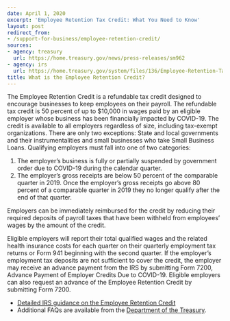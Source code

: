 ```yaml
---
date: April 1, 2020
excerpt: 'Employee Retention Tax Credit: What You Need to Know'
layout: post
redirect_from:
- /support-for-business/employee-retention-credit/
sources:
- agency: treasury
  url: https://home.treasury.gov/news/press-releases/sm962
- agency: irs
  url: https://home.treasury.gov/system/files/136/Employee-Retention-Tax-Credit.pdf
title: What is the Employee Retention Credit?
---
```


The Employee Retention Credit is a refundable tax credit designed to encourage businesses to keep employees on their payroll. The refundable tax credit is 50 percent of up to $10,000 in wages paid by an eligible employer whose business has been financially impacted by COVID-19. The credit is available to all employers regardless of size, including tax-exempt organizations. There are only two exceptions: State and local governments and their instrumentalities and small businesses who take Small Business Loans. Qualifying employers must fall into one of two categories:


1. The employer’s business is fully or partially suspended by government order due to COVID-19 during the calendar quarter.
2. The employer’s gross receipts are below 50 percent of the comparable quarter in 2019. Once the employer’s gross receipts go above 80 percent of a comparable quarter in 2019 they no longer qualify after the end of that quarter.

Employers can be immediately reimbursed for the credit by reducing their required deposits of payroll taxes that have been withheld from employees’ wages by the amount of the credit.

Eligible employers will report their total qualified wages and the related health insurance costs for each quarter on their quarterly employment tax returns or Form 941 beginning with the second quarter. If the employer’s employment tax deposits are not sufficient to cover the credit, the employer may receive an advance payment from the IRS by submitting Form 7200, Advance Payment of Employer Credits Due to COVID-19. Eligible employers can also request an advance of the Employee Retention Credit by submitting Form 7200.

- [Detailed IRS guidance on the Employee Retention Credit](https://home.treasury.gov/system/files/136/Employee-Retention-Tax-Credit.pdf)
- Additional FAQs are available from the [Department of the Treasury](https://home.treasury.gov/news/press-releases/sm962).